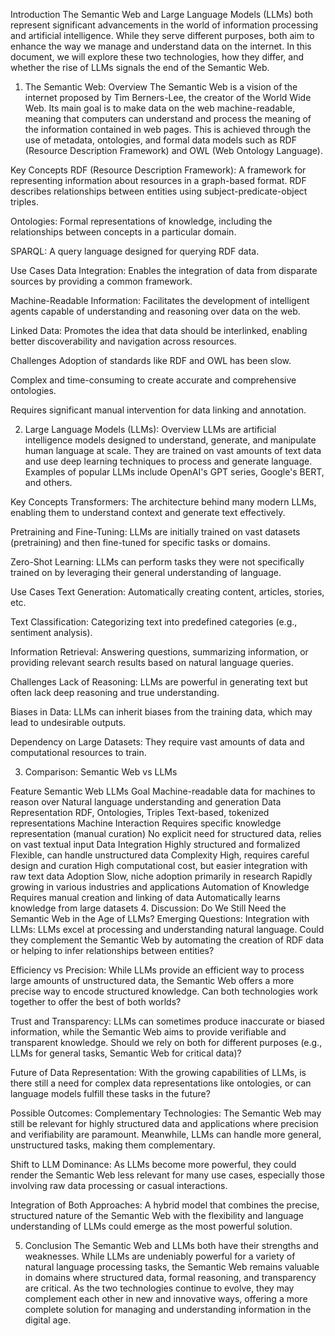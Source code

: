 Introduction
The Semantic Web and Large Language Models (LLMs) both represent significant advancements in the world of information processing and artificial intelligence. While they serve different purposes, both aim to enhance the way we manage and understand data on the internet. In this document, we will explore these two technologies, how they differ, and whether the rise of LLMs signals the end of the Semantic Web.

1. The Semantic Web:
Overview
The Semantic Web is a vision of the internet proposed by Tim Berners-Lee, the creator of the World Wide Web. Its main goal is to make data on the web machine-readable, meaning that computers can understand and process the meaning of the information contained in web pages. This is achieved through the use of metadata, ontologies, and formal data models such as RDF (Resource Description Framework) and OWL (Web Ontology Language).

Key Concepts
RDF (Resource Description Framework): A framework for representing information about resources in a graph-based format. RDF describes relationships between entities using subject-predicate-object triples.

Ontologies: Formal representations of knowledge, including the relationships between concepts in a particular domain.

SPARQL: A query language designed for querying RDF data.

Use Cases
Data Integration: Enables the integration of data from disparate sources by providing a common framework.

Machine-Readable Information: Facilitates the development of intelligent agents capable of understanding and reasoning over data on the web.

Linked Data: Promotes the idea that data should be interlinked, enabling better discoverability and navigation across resources.

Challenges
Adoption of standards like RDF and OWL has been slow.

Complex and time-consuming to create accurate and comprehensive ontologies.

Requires significant manual intervention for data linking and annotation.

2. Large Language Models (LLMs):
Overview
LLMs are artificial intelligence models designed to understand, generate, and manipulate human language at scale. They are trained on vast amounts of text data and use deep learning techniques to process and generate language. Examples of popular LLMs include OpenAI's GPT series, Google's BERT, and others.

Key Concepts
Transformers: The architecture behind many modern LLMs, enabling them to understand context and generate text effectively.

Pretraining and Fine-Tuning: LLMs are initially trained on vast datasets (pretraining) and then fine-tuned for specific tasks or domains.

Zero-Shot Learning: LLMs can perform tasks they were not specifically trained on by leveraging their general understanding of language.

Use Cases
Text Generation: Automatically creating content, articles, stories, etc.

Text Classification: Categorizing text into predefined categories (e.g., sentiment analysis).

Information Retrieval: Answering questions, summarizing information, or providing relevant search results based on natural language queries.

Challenges
Lack of Reasoning: LLMs are powerful in generating text but often lack deep reasoning and true understanding.

Biases in Data: LLMs can inherit biases from the training data, which may lead to undesirable outputs.

Dependency on Large Datasets: They require vast amounts of data and computational resources to train.

3. Comparison: Semantic Web vs LLMs

Feature	Semantic Web	LLMs
Goal	Machine-readable data for machines to reason over	Natural language understanding and generation
Data Representation	RDF, Ontologies, Triples	Text-based, tokenized representations
Machine Interaction	Requires specific knowledge representation (manual curation)	No explicit need for structured data, relies on vast textual input
Data Integration	Highly structured and formalized	Flexible, can handle unstructured data
Complexity	High, requires careful design and curation	High computational cost, but easier integration with raw text data
Adoption	Slow, niche adoption primarily in research	Rapidly growing in various industries and applications
Automation of Knowledge	Requires manual creation and linking of data	Automatically learns knowledge from large datasets
4. Discussion: Do We Still Need the Semantic Web in the Age of LLMs?
Emerging Questions:
Integration with LLMs: LLMs excel at processing and understanding natural language. Could they complement the Semantic Web by automating the creation of RDF data or helping to infer relationships between entities?

Efficiency vs Precision: While LLMs provide an efficient way to process large amounts of unstructured data, the Semantic Web offers a more precise way to encode structured knowledge. Can both technologies work together to offer the best of both worlds?

Trust and Transparency: LLMs can sometimes produce inaccurate or biased information, while the Semantic Web aims to provide verifiable and transparent knowledge. Should we rely on both for different purposes (e.g., LLMs for general tasks, Semantic Web for critical data)?

Future of Data Representation: With the growing capabilities of LLMs, is there still a need for complex data representations like ontologies, or can language models fulfill these tasks in the future?

Possible Outcomes:
Complementary Technologies: The Semantic Web may still be relevant for highly structured data and applications where precision and verifiability are paramount. Meanwhile, LLMs can handle more general, unstructured tasks, making them complementary.

Shift to LLM Dominance: As LLMs become more powerful, they could render the Semantic Web less relevant for many use cases, especially those involving raw data processing or casual interactions.

Integration of Both Approaches: A hybrid model that combines the precise, structured nature of the Semantic Web with the flexibility and language understanding of LLMs could emerge as the most powerful solution.

5. Conclusion
The Semantic Web and LLMs both have their strengths and weaknesses. While LLMs are undeniably powerful for a variety of natural language processing tasks, the Semantic Web remains valuable in domains where structured data, formal reasoning, and transparency are critical. As the two technologies continue to evolve, they may complement each other in new and innovative ways, offering a more complete solution for managing and understanding information in the digital age.
